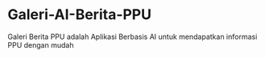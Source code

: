 # Galeri-AI-Berita-PPU
Galeri Berita PPU adalah Aplikasi Berbasis AI untuk mendapatkan informasi PPU dengan mudah
